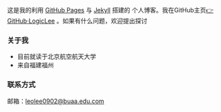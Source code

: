 这是我的利用 <a href="https://pages.github.com/">GitHub Pages</a> 与 <a href="http://jekyll.com.cn/">Jekyll</a> 搭建的 个人博客。我在GitHub主页<a href="https://github.com/LogicLee0902">👉GitHub·LogicLee</a> 。如果有什么问题，欢迎提出探讨

### 关于我

- 目前就读于北京航空航天大学
- 来自福建福州

### 联系方式

邮箱：leolee0902@buaa.edu.com

